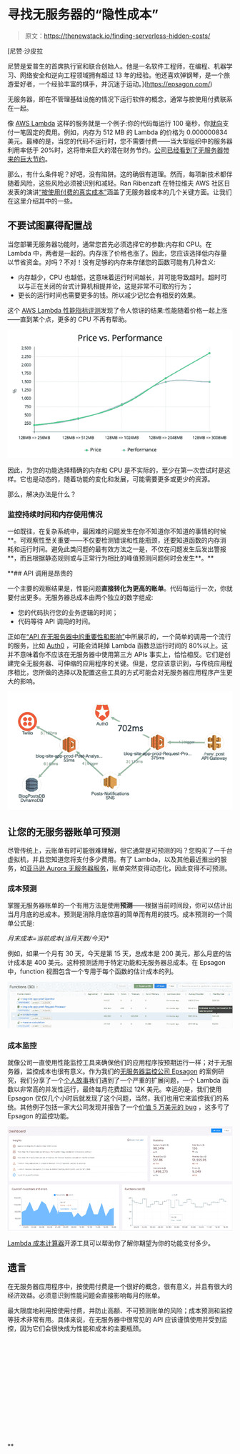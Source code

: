 # 寻找无服务器的“隐性成本”

> 原文：<https://thenewstack.io/finding-serverless-hidden-costs/>

[](https://epsagon.com/)

 [尼赞·沙皮拉

尼赞是爱普生的首席执行官和联合创始人。他是一名软件工程师，在编程、机器学习、网络安全和逆向工程领域拥有超过 13 年的经验。他还喜欢弹钢琴，是一个旅游爱好者，一个经验丰富的棋手，并沉迷于运动。](https://epsagon.com/) [](https://epsagon.com/)

无服务器，即在不管理基础设施的情况下运行软件的概念，通常与按使用付费联系在一起。

像 [AWS Lambda](https://aws.amazon.com/lambda/) 这样的服务就是一个例子:你的代码每运行 100 毫秒，你[就向](https://aws.amazon.com/lambda/pricing/)支付一笔固定的费用。例如，内存为 512 MB 的 Lambda 的价格为 0.000000834 美元。最棒的是，当您的代码不运行时，您不需要付费——当大型组织中的服务器利用率低于 20%时，这将带来巨大的潜在财务节约。[公司已经看到了无服务器带来的巨大节约](https://read.acloud.guru/how-going-serverless-helped-us-reduce-costs-by-70-255adb87b093)。

那么，有什么条件呢？好吧，没有陷阱。这的确很有道理。然而，每项新技术都伴随着风险，这些风险必须被识别和减轻。Ran Ribenzaft 在特拉维夫 AWS 社区日发表的演讲[“按使用付费的真实成本”](https://www.youtube.com/watch?v=rVCx8dHidGg)涵盖了无服务器成本的几个关键方面。让我们在这里介绍其中的一些。

## 不要试图赢得配置战

当您部署无服务器功能时，通常您首先必须选择它的参数:内存和 CPU。在 Lambda 中，两者是一起的。内存涨了价格也涨了。因此，您应该选择低内存量以节省资金。对吗？不对！没有足够的内存来存储您的函数可能有几种含义:

*   内存越少，CPU 也越低，这意味着运行时间越长，并可能导致超时。超时可以与正在关闭的台式计算机相提并论，这是非常不可取的行为；
*   更长的运行时间也需要更多的钱。所以减少记忆会有相反的效果。

这个 [AWS Lambda 性能指标评测](https://epsagon.com/observability/how-to-make-aws-lambda-faster-memory-performance/)发现了令人惊讶的结果:性能随着价格一起上涨——直到某个点，更多的 CPU 不再有帮助。

![](img/076ff40271ecef7aee58398a6938cdba.png)

因此，为您的功能选择精确的内存和 CPU 是不实际的，至少在第一次尝试时是这样。它也是动态的，随着功能的变化和发展，可能需要更多或更少的资源。

那么，解决办法是什么？

### 监控持续时间和内存使用情况

一如既往，在复杂系统中，最困难的问题发生在你不知道你不知道的事情的时候**。可观察性至关重要——不仅要检测错误和性能瓶颈，还要知道函数的内存消耗和运行时间。避免此类问题的最有效方法之一是，不仅在问题发生后发出警报**，而且根据静态规则或与正常行为相比的峰值预测问题何时会发生**。**

 **## API 调用是昂贵的

一个主要的观察结果是，性能问题**直接转化为更高的账单**。代码每运行一次，你就要付出更多。无服务器总成本由两个独立的数字组成:

*   您的代码执行您的业务逻辑的时间；
*   代码等待 API 调用的时间。

正如在[“API 在无服务器中的重要性和影响”](https://epsagon.com/observability/the-importance-and-impact-of-api-in-serverless/)中所展示的，一个简单的调用一个流行的服务，比如 [Auth0](https://auth0.com/) ，可能会消耗掉 Lambda 函数总运行时间的 80%以上。这并不意味着你不应该在无服务器中使用第三方 APIs 事实上，恰恰相反。它们是创建完全无服务器、可伸缩的应用程序的关键。但是，您应该意识到，与传统应用程序相比，您所做的选择以及配置这些工具的方式可能会对无服务器应用程序产生更大的影响。

![](img/4d45166e60172ed100570a445a45173c.png)

## 让您的无服务器账单可预测

尽管传统上，云账单有时可能很难理解，但它通常是可预测的吗？您购买了一千台虚拟机，并且您知道您将支付多少费用。有了 Lambda，以及其他最近推出的服务，如[亚马逊 Aurora 无服务器服务](https://aws.amazon.com/rds/aurora/serverless/)，账单突然变得动态化，因此变得不可预测。

### 成本预测

掌握无服务器账单的一个有用方法是使用**预测**——根据当前时间段，你可以估计出当月月底的总成本。预测是消除月底惊喜的简单而有用的技巧。成本预测的一个简单公式是:

**月末成本=当前成本*(当月天数/今天)**

例如，如果一个月有 30 天，今天是第 15 天，总成本是 200 美元，那么月底的估计成本是 400 美元。这种预测适用于特定功能和无服务器总成本。在 Epsagon 中，function 视图包含一个专用于每个函数的估计成本的列。

![](img/d3b811b6e1d03aecb1c605baba12851d.png)

### 成本监控

就像公司一直使用性能监控工具来确保他们的应用程序按预期运行一样；对于无服务器，监控成本也很有意义。作为我们的[无服务器监控公司 Epsagon](https://epsagon.com/) 的案例研究，我们分享了一个[个人故事](https://www.youtube.com/watch?v=MZmw-bb02Uo)我们遇到了一个严重的扩展问题，一个 Lambda 函数以非常高的并发性运行，最终每月花费超过 12K 美元。幸运的是，我们使用 Epsagon 仅仅几个小时后就发现了这个问题，当然，我们也用它来监控我们的系统。其他例子包括一家大公司发现并报告了一个[价值 5 万美元的 bug](/serverless-pricing-estimating-consumption-costs/) ，这多亏了 Epsagon 的监控功能。

![](img/c501d23ff23dc5717325ceba383d9a26.png)

[Lambda 成本计算器](https://epsagon.com/tools/how-much-does-aws-lambda-cost/)开源工具可以帮助你了解你期望为你的功能支付多少。

## 遗言

在无服务器应用程序中，按使用付费是一个很好的概念，很有意义，并且有很大的经济效益。必须意识到性能问题会直接影响每月的账单。

最大限度地利用按使用付费，并防止高额、不可预测账单的风险；成本预测和监控等技术非常有用。具体来说，在无服务器中很常见的 API 应该谨慎使用并受到监控，因为它们会很快成为性能和成本的主要瓶颈。

<svg xmlns:xlink="http://www.w3.org/1999/xlink" viewBox="0 0 68 31" version="1.1"><title>Group</title> <desc>Created with Sketch.</desc></svg>**
